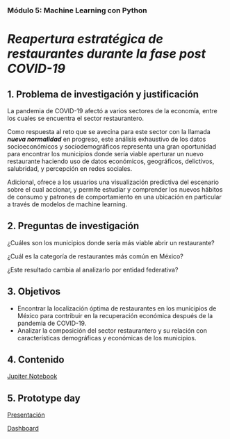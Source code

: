 ### Módulo 5: Machine Learning con Python 
# *Reapertura estratégica de restaurantes durante la fase post COVID-19*

## 1. Problema de investigación y justificación

La pandemia de COVID-19 afectó a varios sectores de la economía, entre los cuales se encuentra el sector restaurantero.

Como respuesta al reto que se avecina para este sector con la llamada ***nueva normalidad*** en progreso, este análisis exhaustivo de los datos socioeconómicos y sociodemográficos representa una gran oportunidad para encontrar los municipios donde sería viable aperturar un nuevo restaurante haciendo uso de datos económicos, geográficos, delictivos, salubridad, y percepción en redes sociales. 

Adicional, ofrece a los usuarios una visualización predictiva del escenario sobre el cual accionar, y permite estudiar y comprender los nuevos hábitos de consumo y patrones de comportamiento en una ubicación en particular a través de modelos de machine learning.

## 2. Preguntas de investigación

¿Cuáles son los municipios donde sería más viable abrir un restaurante? 

¿Cuál es la categoría de restaurantes más común en México? 

¿Este resultado cambia al analizarlo por entidad federativa?



## 3. Objetivos
- Encontrar la localización óptima de restaurantes en los municipios de México para contribuir en la recuperación económica después de la pandemia de COVID-19.
- Analizar la composición del sector restaurantero y su relación con características demográficas y económicas de los municipios.


## 4. Contenido
[Jupiter Notebook](ML_restaurantes_2clusters.ipynb/)


## 5. Prototype day
[Presentación](https://docs.google.com/presentation/d/1-0n3-Qll5lPGU0UZ-KHuFk83DolTNB7-yl0T3cAeUIc/edit?usp=sharing)

[Dashboard]()
